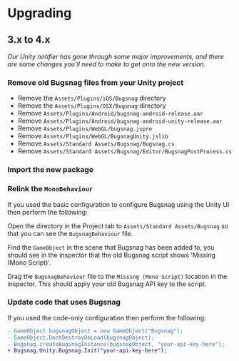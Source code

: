 Upgrading
=========

## 3.x to 4.x

*Our Unity notifier has gone through some major improvements, and there are some changes you'll need to make to get onto the new version.*

### Remove old Bugsnag files from your Unity project

- Remove the `Assets/Plugins/iOS/Bugsnag` directory
- Remove the `Assets/Plugins/OSX/Bugsnag` directory
- Remove `Assets/Plugins/Android/bugsnag-android-release.aar`
- Remove `Assets/Plugins/Android/bugsnag-android-unity-release.aar`
- Remove `Assets/Plugins/WebGL/bugsnag.jspre`
- Remove `Assets/Plugins/WebGL/BugsnagUnity.jslib`
- Remove `Assets/Standard Assets/Bugsnag/Bugsnag.cs`
- Remove `Assets/Standard Assets/Bugsnag/Editor/BugsnagPostProcess.cs`

### Import the new package

### Relink the `MonoBehaviour`

If you used the basic configuration to configure Bugsnag using the Unity UI then perform the following:

Open the directory in the Project tab to `Assets/Standard Assets/Bugsnag` so that you can see the `BugsnagBehaviour` file.

Find the `GameObject` in the scene that Bugsnag has been added to, you should see in the inspector that the old Bugsnag script shows 'Missing (Mono Script)'.

Drag the `BugsnagBehaviour` file to the `Missing (Mono Script)` location in the inspector. This should apply your old Bugsnag API key to the script.

### Update code that uses Bugsnag

If you used the code-only configuration then perform the following:

```diff
- GameObject bugsnagObject = new GameObject("Bugsnag");
- GameObject.DontDestroyOnLoad(bugsnagObject);
- Bugsnag.createBugsnagInstance(bugsnagObject, "your-api-key-here");
+ Bugsnag.Unity.Bugsnag.Init("your-api-key-here");
```
